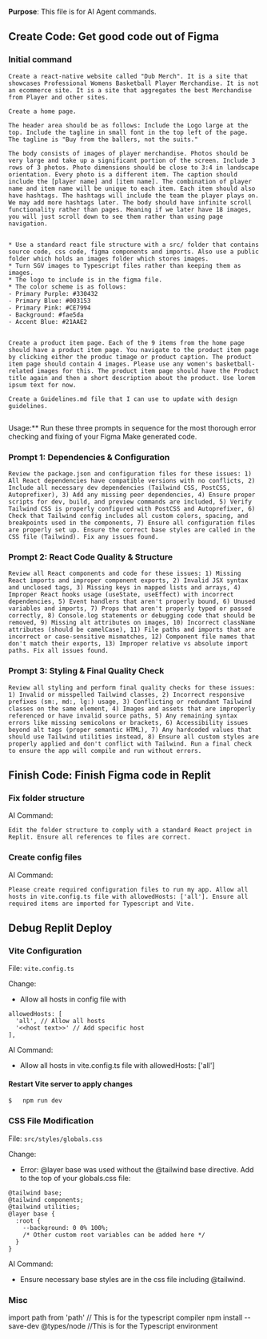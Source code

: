 **Purpose**: This file is for AI Agent commands. 




## Create Code: Get good code out of Figma


### Initial command

```
Create a react-native website called "Dub Merch". It is a site that showcases Professional Womens Basketball Player Merchandise. It is not an ecommerce site. It is a site that aggregates the best Merchandise from Player and other sites. 

Create a home page. 

The header area should be as follows: Include the Logo large at the top. Include the tagline in small font in the top left of the page. The tagline is "Buy from the ballers, not the suits."

The body consists of images of player merchandise. Photos should be very large and take up a significant portion of the screen. Include 3 rows of 3 photos. Photo dimensions should be close to 3:4 in landscape orientation. Every photo is a different item. The caption should include the [player name] and [item name]. The combination of player name and item name will be unique to each item. Each item should also have hashtags. The hashtags will include the team the player plays on. We may add more hashtags later. The body should have infinite scroll functionality rather than pages. Meaning if we later have 18 images, you will just scroll down to see them rather than using page navigation. 


* Use a standard react file structure with a src/ folder that contains source code, css code, figma components and imports. Also use a public folder which holds an images folder which stores images.
* Turn SGV images to Typescript files rather than keeping them as images.
* The logo to include is in the figma file. 
* The color scheme is as follows: 
- Primary Purple: #330432
- Primary Blue: #003153  
- Primary Pink: #CE7994
- Background: #fae5da
- Accent Blue: #21AAE2


Create a product item page. Each of the 9 items from the home page should have a product item page. You navigate to the product item page by clicking either the produc timage or product caption. The product item page should contain 4 images. Please use any women's basketball-related images for this. The product item page should have the Product title again and then a short description about the product. Use lorem ipsum text for now. 

Create a Guidelines.md file that I can use to update with design guidelines.


```



Usage:** Run these three prompts in sequence for the most thorough error checking and fixing of your Figma Make generated code.
###  Prompt 1: Dependencies & Configuration
```
Review the package.json and configuration files for these issues: 1) All React dependencies have compatible versions with no conflicts, 2) Include all necessary dev dependencies (Tailwind CSS, PostCSS, Autoprefixer), 3) Add any missing peer dependencies, 4) Ensure proper scripts for dev, build, and preview commands are included, 5) Verify Tailwind CSS is properly configured with PostCSS and Autoprefixer, 6) Check that Tailwind config includes all custom colors, spacing, and breakpoints used in the components, 7) Ensure all configuration files are properly set up. Ensure the correct base styles are called in the CSS file (Tailwind). Fix any issues found.
```

### Prompt 2: React Code Quality & Structure
```
Review all React components and code for these issues: 1) Missing React imports and improper component exports, 2) Invalid JSX syntax and unclosed tags, 3) Missing keys in mapped lists and arrays, 4) Improper React hooks usage (useState, useEffect) with incorrect dependencies, 5) Event handlers that aren't properly bound, 6) Unused variables and imports, 7) Props that aren't properly typed or passed correctly, 8) Console.log statements or debugging code that should be removed, 9) Missing alt attributes on images, 10) Incorrect className attributes (should be camelCase), 11) File paths and imports that are incorrect or case-sensitive mismatches, 12) Component file names that don't match their exports, 13) Improper relative vs absolute import paths. Fix all issues found.
```
### Prompt 3: Styling & Final Quality Check
```
Review all styling and perform final quality checks for these issues: 1) Invalid or misspelled Tailwind classes, 2) Incorrect responsive prefixes (sm:, md:, lg:) usage, 3) Conflicting or redundant Tailwind classes on the same element, 4) Images and assets that are improperly referenced or have invalid source paths, 5) Any remaining syntax errors like missing semicolons or brackets, 6) Accessibility issues beyond alt tags (proper semantic HTML), 7) Any hardcoded values that should use Tailwind utilities instead, 8) Ensure all custom styles are properly applied and don't conflict with Tailwind. Run a final check to ensure the app will compile and run without errors.
```



## Finish Code: Finish Figma code in Replit

### Fix folder structure

AI Command:
```
Edit the folder structure to comply with a standard React project in Replit. Ensure all references to files are correct. 
```

### Create config files

AI Command:
```
Please create required configuration files to run my app. Allow all hosts in vite.config.ts file with allowedHosts: ['all']. Ensure all required items are imported for Typescript and Vite. 
```





## Debug Replit Deploy
### Vite Configuration 
File: `vite.config.ts`

Change: 
* Allow all hosts in config file with

```
allowedHosts: [
  'all', // Allow all hosts
  '<<host text>>' // Add specific host
],
```

AI Command: 
* Allow all hosts in vite.config.ts file with allowedHosts: ['all']


#### Restart Vite server to apply changes

```
$   npm run dev
```


### CSS File Modification 
File: `src/styles/globals.css`

Change: 
* Error: @layer base was used without the @tailwind base directive. Add to the top of your globals.css file:

```
@tailwind base;
@tailwind components;
@tailwind utilities;
@layer base {
  :root {
    --background: 0 0% 100%;
    /* Other custom root variables can be added here */
  }
}
```
AI Command:

* Ensure necessary base styles are in the css file including @tailwind.


### Misc

import path from 'path' // This is for the typescript compiler
npm install --save-dev @types/node //This is for the Typescript environment
